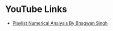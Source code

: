 # YouTube Links 
+ [Playlist Numerical Analysis By Bhagwan Singh](https://youtube.com/playlist?list=PLdM-WZokR4tZb3xr9l1hBdzd-7m5mgHh_)
